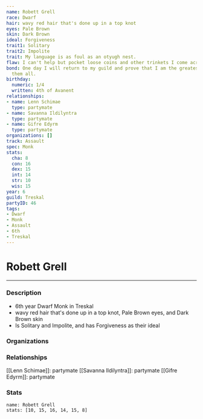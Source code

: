 ```yaml
---
name: Robett Grell
race: Dwarf
hair: wavy red hair that's done up in a top knot
eyes: Pale Brown
skin: Dark Brown
ideal: Forgiveness
trait1: Solitary
trait2: Impolite
trait: My language is as foul as an otyugh nest.
flaw: I can't help but pocket loose coins and other trinkets I come across.
bond: One day I will return to my guild and prove that I am the greatest artisan of
  them all.
birthday:
  numeric: 1/4
  written: 4th of Avanent
relationships:
- name: Lenn Schimae
  type: partymate
- name: Savanna Ildilyntra
  type: partymate
- name: Gifre Edyrm
  type: partymate
organizations: []
track: Assault
spec: Monk
stats:
  cha: 8
  con: 16
  dex: 15
  int: 14
  str: 10
  wis: 15
year: 6
guild: Treskal
partyID: 46
tags:
- Dwarf
- Monk
- Assault
- 6th
- Treskal
---
```

# Robett Grell
---
### Description
- 6th year Dwarf Monk in Treskal
- wavy red hair that's done up in a top knot, Pale Brown eyes, and Dark Brown skin
- Is Solitary and Impolite, and has Forgiveness as their ideal

### Organizations
### Relationships
[[Lenn Schimae]]: partymate
[[Savanna Ildilyntra]]: partymate
[[Gifre Edyrm]]: partymate
### Stats
```statblock
name: Robett Grell
stats: [10, 15, 16, 14, 15, 8]
```